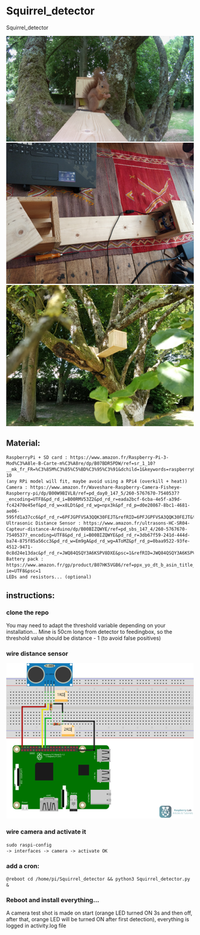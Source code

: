# Squirrel_detector
Squirrel_detector

![](imgs/1591654076.6840587.jpg)
![](imgs/download_20200602_151308.jpg) ![](imgs/download_20200602_151311.jpg)

## Material:
```
RaspberryPi + SD card : https://www.amazon.fr/Raspberry-Pi-3-Mod%C3%A8le-B-Carte-m%C3%A8re/dp/B07BDR5PDW/ref=sr_1_10?__mk_fr_FR=%C3%85M%C3%85%C5%BD%C3%95%C3%91&dchild=1&keywords=raspberry&qid=1591701953&s=computers&sr=1-10
(any RPi model will fit, maybe avoid using a RPi4 (overkill + heat))
Camera : https://www.amazon.fr/Waveshare-Raspberry-Camera-Fisheye-Raspberry-pi/dp/B00W9BIVL8/ref=pd_day0_147_5/260-5767670-7540537?_encoding=UTF8&pd_rd_i=B00RMV53Z2&pd_rd_r=eada2bcf-6cba-4e5f-a39d-fc42470e45ef&pd_rd_w=x8LDt&pd_rd_wg=npx3k&pf_rd_p=d0e20867-8bc1-4681-ae06-595fd1a37cc6&pf_rd_r=6PFJGPFVSA3QQK30FEJT&refRID=6PFJGPFVSA3QQK30FEJT&th=1
Ultrasonic Distance Sensor : https://www.amazon.fr/ultrasons-HC-SR04-Capteur-distance-Arduino/dp/B00BIZQWYE/ref=pd_sbs_147_4/260-5767670-7540537?_encoding=UTF8&pd_rd_i=B00BIZQWYE&pd_rd_r=3db67f59-241d-444d-ba74-875f85a56cc3&pd_rd_w=Em9gA&pd_rd_wg=AToMZ&pf_rd_p=0baa9522-93fe-4512-9471-0c8d24e13dac&pf_rd_r=JWQ84QSQY3A6KSPV8DXE&psc=1&refRID=JWQ84QSQY3A6KSPV8DXE
Battery pack : https://www.amazon.fr/gp/product/B07HK5VGB6/ref=ppx_yo_dt_b_asin_title_o00_s00?ie=UTF8&psc=1
LEDs and resistors... (optional)
```

## instructions:

### clone the repo

You may need to adapt the threshold variable depending on your installation... Mine is 50cm long from detector to feedingbox, so the threshold value should be distance - 1 (to avoid false positives)

### wire distance sensor
![](imgs/Schema-Branchement-Raspberry-Model.3-HC-SR04.jpg)

### wire camera and activate it
```
sudo raspi-config
-> interfaces -> camera -> activate OK
```

### add a cron:
```
@reboot cd /home/pi/Squirrel_detector && python3 Squirrel_detector.py &
```

### Reboot and install everything... 
A camera test shot is made on start (orange LED turned ON 3s and then off, after that, orange LED will be turned ON after first detection), everything is logged in activity.log file